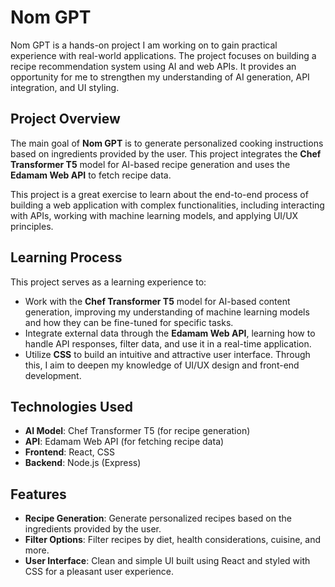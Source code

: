# Nom GPT

Nom GPT is a hands-on project I am working on to gain practical experience with real-world applications. The project focuses on building a recipe recommendation system using AI and web APIs. It provides an opportunity for me to strengthen my understanding of AI generation, API integration, and UI styling.

## Project Overview

The main goal of **Nom GPT** is to generate personalized cooking instructions based on ingredients provided by the user. This project integrates the **Chef Transformer T5** model for AI-based recipe generation and uses the **Edamam Web API** to fetch recipe data. 

This project is a great exercise to learn about the end-to-end process of building a web application with complex functionalities, including interacting with APIs, working with machine learning models, and applying UI/UX principles.

## Learning Process

This project serves as a learning experience to:
- Work with the **Chef Transformer T5** model for AI-based content generation, improving my understanding of machine learning models and how they can be fine-tuned for specific tasks.
- Integrate external data through the **Edamam Web API**, learning how to handle API responses, filter data, and use it in a real-time application.
- Utilize **CSS** to build an intuitive and attractive user interface. Through this, I aim to deepen my knowledge of UI/UX design and front-end development.

## Technologies Used

- **AI Model**: Chef Transformer T5 (for recipe generation)
- **API**: Edamam Web API (for fetching recipe data)
- **Frontend**: React, CSS
- **Backend**: Node.js (Express)

## Features

- **Recipe Generation**: Generate personalized recipes based on the ingredients provided by the user.
- **Filter Options**: Filter recipes by diet, health considerations, cuisine, and more.
- **User Interface**: Clean and simple UI built using React and styled with CSS for a pleasant user experience.


